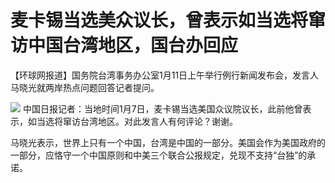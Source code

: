 # 麦卡锡当选美众议长，曾表示如当选将窜访中国台湾地区，国台办回应

【环球网报道】国务院台湾事务办公室1月11日上午举行例行新闻发布会，发言人马晓光就两岸热点问题回答记者提问。

![](https://inews.gtimg.com/newsapp_bt/0/15605020212/1000)
中国日报记者：当地时间1月7日，麦卡锡当选美国众议院议长，此前他曾表示，如当选将窜访台湾地区。对此发言人有何评论？谢谢。

马晓光表示，世界上只有一个中国，台湾是中国的一部分。美国会作为美国政府的一部分，应恪守一个中国原则和中美三个联合公报规定，兑现不支持“台独”的承诺。

